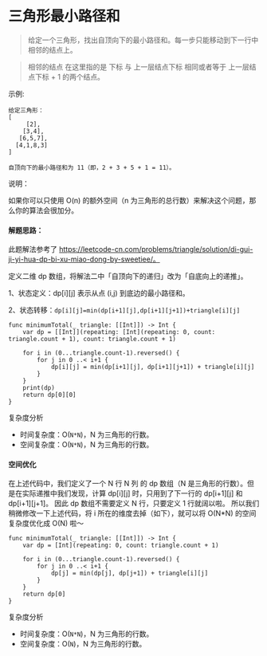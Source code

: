 # 三角形最小路径和

> 给定一个三角形，找出自顶向下的最小路径和。每一步只能移动到下一行中相邻的结点上。

> 相邻的结点 在这里指的是 下标 与 上一层结点下标 相同或者等于 上一层结点下标 + 1 的两个结点。


示例:

```
给定三角形：
[
     [2],
    [3,4],
   [6,5,7],
  [4,1,8,3]
]

自顶向下的最小路径和为 11（即，2 + 3 + 5 + 1 = 11）。

```

说明：

如果你可以只使用 O(n) 的额外空间（n 为三角形的总行数）来解决这个问题，那么你的算法会很加分。


#### 解题思路：

此题解法参考了 https://leetcode-cn.com/problems/triangle/solution/di-gui-ji-yi-hua-dp-bi-xu-miao-dong-by-sweetiee/。

定义二维 dp 数组，将解法二中「自顶向下的递归」改为「自底向上的递推」。

1、状态定义：dp[i][j] 表示从点 (i,j) 到底边的最小路径和。

2、状态转移：`dp[i][j]=min(dp[i+1][j],dp[i+1][j+1])+triangle[i][j]`



```
func minimumTotal(_ triangle: [[Int]]) -> Int {
    var dp = [[Int]](repeating: [Int](repeating: 0, count: triangle.count + 1), count: triangle.count + 1)
    
    for i in (0...triangle.count-1).reversed() {
        for j in 0 ..< i+1 {
            dp[i][j] = min(dp[i+1][j], dp[i+1][j+1]) + triangle[i][j]
        }
    }
    print(dp)
    return dp[0][0]
}
```

复杂度分析

- 时间复杂度：O(`N*N`)，N 为三角形的行数。
- 空间复杂度：O(`N*N`)，N 为三角形的行数。


#### 空间优化

在上述代码中，我们定义了一个 N 行 N 列 的 dp 数组（N 是三角形的行数）。但是在实际递推中我们发现，计算 dp[i][j] 时，只用到了下一行的 dp[i+1][j] 和 dp[i+1][j+1]。
因此 dp 数组不需要定义 N 行，只要定义 1 行就阔以啦。
所以我们稍微修改一下上述代码，将 i 所在的维度去掉（如下），就可以将 O(N*N) 的空间复杂度优化成 O(N) 啦～


```
func minimumTotal(_ triangle: [[Int]]) -> Int {
    var dp = [Int](repeating: 0, count: triangle.count + 1)
    
    for i in (0...triangle.count-1).reversed() {
        for j in 0 ..< i+1 {
            dp[j] = min(dp[j], dp[j+1]) + triangle[i][j]
        }
    }
    return dp[0]
}
```


复杂度分析

- 时间复杂度：O(`N*N`)，N 为三角形的行数。
- 空间复杂度：O(`N`)，N 为三角形的行数。